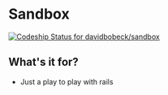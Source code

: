 Sandbox
=======

[ ![Codeship Status for davidbobeck/sandbox](https://codeship.io/projects/cac7a190-6d24-0131-e034-2616eb5042d3/status)](https://codeship.io/projects/13171)


What's it for?
--------------

* Just a play to play with rails